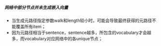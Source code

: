 ##### 网络中部分节点并未生成嵌入向量
- 当生成元路径指定参数walk和length较小时，可能会导致最终获得的元路径不能覆盖所有item；
- 因为元路径相当于sentence，sentence越多，所包含的vocabulary才会越多，而vocabulary对应网络中的各unique节点；
